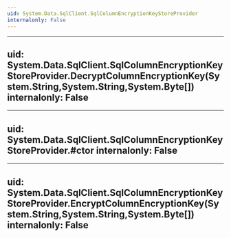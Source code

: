 ```yaml
---
uid: System.Data.SqlClient.SqlColumnEncryptionKeyStoreProvider
internalonly: False
---
```


---
uid: System.Data.SqlClient.SqlColumnEncryptionKeyStoreProvider.DecryptColumnEncryptionKey(System.String,System.String,System.Byte[])
internalonly: False
---

---
uid: System.Data.SqlClient.SqlColumnEncryptionKeyStoreProvider.#ctor
internalonly: False
---

---
uid: System.Data.SqlClient.SqlColumnEncryptionKeyStoreProvider.EncryptColumnEncryptionKey(System.String,System.String,System.Byte[])
internalonly: False
---
